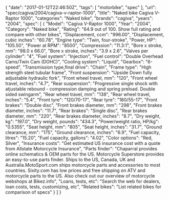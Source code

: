 {
    "date": "2017-01-12T22:46:50Z",
    "tags": [
        "motorbike",
        "spec"
    ],
    "url": "spec\/cagiva\/2004\/cagiva-v-raptor-1000",
    "title": "Naked bike Cagiva V-Raptor 1000",
    "categories": "Naked bike",
    "brands": "cagiva",
    "years": "2004",
    "spec": [
        {
            "Model": "Cagiva V-Raptor 1000",
            "Year": "2004",
            "Category": "Naked bike",
            "Rating": "64.9 out of 100. Show full rating and compare with other bikes",
            "Displacement, ccm": "996.00",
            "Displacement, cubic inches": "60.78",
            "Engine type": "Twin, four-stroke",
            "Power, HP": "105.50",
            "Power at RPM": "8500",
            "Compression": "11.3:1",
            "Bore x stroke, mm": "98.0 x 66.0",
            "Bore x stroke, inches": "3.9 x 2.6",
            "Valves per cylinder": "4",
            "Fuel system": "Injection",
            "Fuel control": "Double Overhead Cams\/Twin Cam (DOHC)",
            "Cooling system": "Liquid",
            "Gearbox": "6-speed",
            "Transmission type,final drive": "Chain",
            "Frame type": "High strength steel tubular frame",
            "Front suspension": "Upside Down fully adjustable hydraulic fork",
            "Front wheel travel, mm": "120",
            "Front wheel travel, inches": "4.7",
            "Rear suspension": "Progressive single shock with atjustable rebound - compression damping and spring preload. Double sided swingarm",
            "Rear wheel travel, mm": "138",
            "Rear wheel travel, inches": "5.4",
            "Front tyre": "120\/70-17",
            "Rear tyre": "180\/55-17",
            "Front brakes": "Double disc",
            "Front brakes diameter, mm": "298",
            "Front brakes diameter, inches": "11.7",
            "Rear brakes": "Single disc",
            "Rear brakes diameter, mm": "220",
            "Rear brakes diameter, inches": "8.7",
            "Dry weight, kg": "197.0",
            "Dry weight, pounds": "434.3",
            "Power\/weight ratio, HP\/kg": "0.5355",
            "Seat height, mm": "805",
            "Seat height, inches": "31.7",
            "Ground clearance, mm": "175",
            "Ground clearance, inches": "6.9",
            "Fuel capacity, litres": "15.20",
            "Fuel capacity, gallons": "4.02",
            "Color options": "Red, Silver",
            "Insurance costs": "Get estimated US insurance cost with a quote from Allstate Motorcycle Insurance",
            "Parts finder": "Chaparral provides online schematics & OEM parts for the US.   Motorcycle Superstore provides an easy-to-use parts finder. Ships to the US, Canada, UK and Australia.MotoSport.com ships motorcycle parts and accessories to most countries.    Sixity.com has low prices and free shipping on ATV and motorcycle parts to the US. Also check out our overview of motorcycle webshops at Bikez.info",
            "Loans, tests, etc": "Search the web for dealers, loan costs, tests, customizing, etc",
            "Related bikes": "List related bikes for comparison of specs"
        }
    ]
}